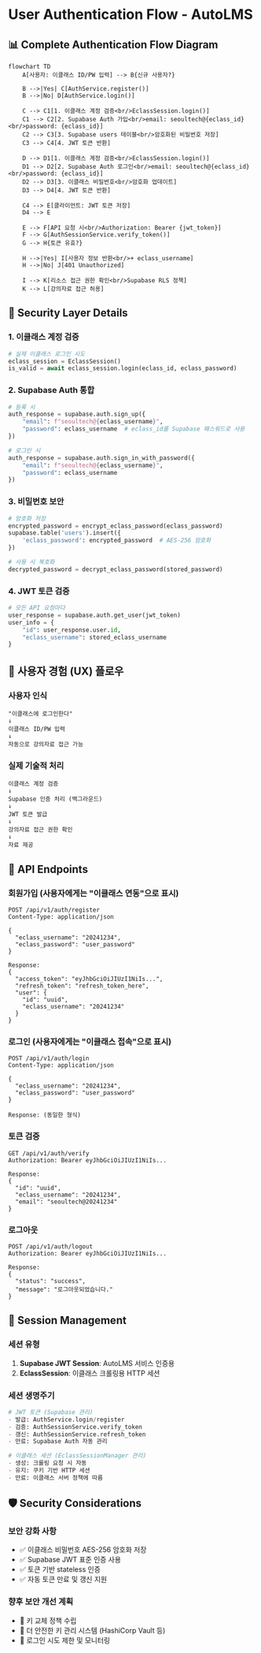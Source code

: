 # User Authentication Flow - AutoLMS

## 📊 Complete Authentication Flow Diagram

```mermaid
flowchart TD
    A[사용자: 이클래스 ID/PW 입력] --> B{신규 사용자?}
    
    B -->|Yes| C[AuthService.register()]
    B -->|No| D[AuthService.login()]
    
    C --> C1[1. 이클래스 계정 검증<br/>EclassSession.login()]
    C1 --> C2[2. Supabase Auth 가입<br/>email: seoultech@{eclass_id}<br/>password: {eclass_id}]
    C2 --> C3[3. Supabase users 테이블<br/>암호화된 비밀번호 저장]
    C3 --> C4[4. JWT 토큰 반환]
    
    D --> D1[1. 이클래스 계정 검증<br/>EclassSession.login()]
    D1 --> D2[2. Supabase Auth 로그인<br/>email: seoultech@{eclass_id}<br/>password: {eclass_id}]
    D2 --> D3[3. 이클래스 비밀번호<br/>암호화 업데이트]
    D3 --> D4[4. JWT 토큰 반환]
    
    C4 --> E[클라이언트: JWT 토큰 저장]
    D4 --> E
    
    E --> F[API 요청 시<br/>Authorization: Bearer {jwt_token}]
    F --> G[AuthSessionService.verify_token()]
    G --> H{토큰 유효?}
    
    H -->|Yes| I[사용자 정보 반환<br/>+ eclass_username]
    H -->|No| J[401 Unauthorized]
    
    I --> K[리소스 접근 권한 확인<br/>Supabase RLS 정책]
    K --> L[강의자료 접근 허용]
```

## 🔐 Security Layer Details

### 1. 이클래스 계정 검증
```python
# 실제 이클래스 로그인 시도
eclass_session = EclassSession()
is_valid = await eclass_session.login(eclass_id, eclass_password)
```

### 2. Supabase Auth 통합
```python
# 등록 시
auth_response = supabase.auth.sign_up({
    "email": f"seoultech@{eclass_username}",
    "password": eclass_username  # eclass_id를 Supabase 패스워드로 사용
})

# 로그인 시
auth_response = supabase.auth.sign_in_with_password({
    "email": f"seoultech@{eclass_username}",
    "password": eclass_username
})
```

### 3. 비밀번호 보안
```python
# 암호화 저장
encrypted_password = encrypt_eclass_password(eclass_password)
supabase.table('users').insert({
    'eclass_password': encrypted_password  # AES-256 암호화
})

# 사용 시 복호화
decrypted_password = decrypt_eclass_password(stored_password)
```

### 4. JWT 토큰 검증
```python
# 모든 API 요청마다
user_response = supabase.auth.get_user(jwt_token)
user_info = {
    "id": user_response.user.id,
    "eclass_username": stored_eclass_username
}
```

## 👤 사용자 경험 (UX) 플로우

### 사용자 인식
```
"이클래스에 로그인한다"
↓
이클래스 ID/PW 입력
↓ 
자동으로 강의자료 접근 가능
```

### 실제 기술적 처리
```
이클래스 계정 검증
↓
Supabase 인증 처리 (백그라운드)
↓
JWT 토큰 발급
↓
강의자료 접근 권한 확인
↓
자료 제공
```

## 🚀 API Endpoints

### 회원가입 (사용자에게는 "이클래스 연동"으로 표시)
```http
POST /api/v1/auth/register
Content-Type: application/json

{
  "eclass_username": "20241234",
  "eclass_password": "user_password"
}

Response:
{
  "access_token": "eyJhbGciOiJIUzI1NiIs...",
  "refresh_token": "refresh_token_here",
  "user": {
    "id": "uuid",
    "eclass_username": "20241234"
  }
}
```

### 로그인 (사용자에게는 "이클래스 접속"으로 표시)
```http
POST /api/v1/auth/login
Content-Type: application/json

{
  "eclass_username": "20241234", 
  "eclass_password": "user_password"
}

Response: (동일한 형식)
```

### 토큰 검증
```http
GET /api/v1/auth/verify
Authorization: Bearer eyJhbGciOiJIUzI1NiIs...

Response:
{
  "id": "uuid",
  "eclass_username": "20241234",
  "email": "seoultech@20241234"
}
```

### 로그아웃
```http
POST /api/v1/auth/logout
Authorization: Bearer eyJhbGciOiJIUzI1NiIs...

Response:
{
  "status": "success",
  "message": "로그아웃되었습니다."
}
```

## 🔄 Session Management

### 세션 유형
1. **Supabase JWT Session**: AutoLMS 서비스 인증용
2. **EclassSession**: 이클래스 크롤링용 HTTP 세션

### 세션 생명주기
```python
# JWT 토큰 (Supabase 관리)
- 발급: AuthService.login/register
- 검증: AuthSessionService.verify_token  
- 갱신: AuthSessionService.refresh_token
- 만료: Supabase Auth 자동 관리

# 이클래스 세션 (EclassSessionManager 관리)  
- 생성: 크롤링 요청 시 자동
- 유지: 쿠키 기반 HTTP 세션
- 만료: 이클래스 서버 정책에 따름
```

## 🛡️ Security Considerations

### 보안 강화 사항
- ✅ 이클래스 비밀번호 AES-256 암호화 저장
- ✅ Supabase JWT 표준 인증 사용
- ✅ 토큰 기반 stateless 인증
- ✅ 자동 토큰 만료 및 갱신 지원

### 향후 보안 개선 계획
- 🔄 키 교체 정책 수립
- 🔄 더 안전한 키 관리 시스템 (HashiCorp Vault 등)
- 🔄 로그인 시도 제한 및 모니터링
